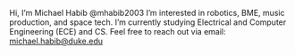 Hi, I’m Michael Habib @mhabib2003
I’m interested in robotics, BME, music production, and space tech.
I’m currently studying Electrical and Computer Engineering (ECE) and CS.
Feel free to reach out via email: michael.habib@duke.edu

<!---
mhabib2003/mhabib2003 is a ✨ special ✨ repository because its `README.md` (this file) appears on your GitHub profile.
You can click the Preview link to take a look at your changes.
--->
